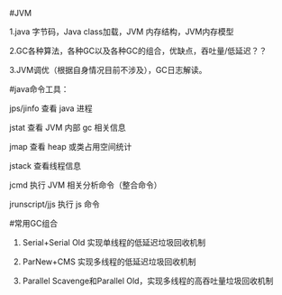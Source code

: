 #JVM

  1.java 字节码，Java class加载，JVM 内存结构，JVM内存模型

  2.GC各种算法，各种GC以及各种GC的组合，优缺点，吞吐量/低延迟？？

3.JVM调优（根据自身情况目前不涉及），GC日志解读。


#java命令工具：
  
  jps/jinfo 查看 java 进程
  
  jstat 查看 JVM 内部 gc 相关信息
  
  jmap 查看 heap 或类占用空间统计
  
  jstack 查看线程信息
  
  jcmd 执行 JVM 相关分析命令（整合命令） 
  
  jrunscript/jjs 执行 js 命令
  
#常用GC组合

  1. Serial+Serial Old 实现单线程的低延迟垃圾回收机制

  2. ParNew+CMS 实现多线程的低延迟垃圾回收机制

  3. Parallel Scavenge和Parallel Old，实现多线程的高吞吐量垃圾回收机制
  
